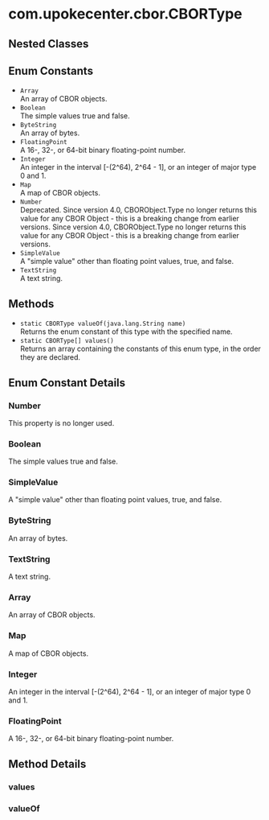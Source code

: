 # com.upokecenter.cbor.CBORType

## Nested Classes

## Enum Constants

* `Array`<br>
 An array of CBOR objects.
* `Boolean`<br>
 The simple values true and false.
* `ByteString`<br>
 An array of bytes.
* `FloatingPoint`<br>
 A 16-, 32-, or 64-bit binary floating-point number.
* `Integer`<br>
 An integer in the interval [-(2^64), 2^64 - 1], or an integer of major type
 0 and 1.
* `Map`<br>
 A map of CBOR objects.
* `Number`<br>
 Deprecated.
Since version 4.0, CBORObject.Type no longer returns this value for any
 CBOR Object - this is a breaking change from earlier
 versions.
 Since version 4.0, CBORObject.Type no longer returns this value for any
 CBOR Object - this is a breaking change from earlier
 versions.
* `SimpleValue`<br>
 A "simple value" other than floating point values, true, and false.
* `TextString`<br>
 A text string.

## Methods

* `static CBORType valueOf​(java.lang.String name)`<br>
 Returns the enum constant of this type with the specified name.
* `static CBORType[] values()`<br>
 Returns an array containing the constants of this enum type, in
the order they are declared.

## Enum Constant Details

### <a id='Number'>Number</a>

This property is no longer used.
### <a id='Boolean'>Boolean</a>

The simple values true and false.
### <a id='SimpleValue'>SimpleValue</a>

A "simple value" other than floating point values, true, and false.
### <a id='ByteString'>ByteString</a>

An array of bytes.
### <a id='TextString'>TextString</a>

A text string.
### <a id='Array'>Array</a>

An array of CBOR objects.
### <a id='Map'>Map</a>

A map of CBOR objects.
### <a id='Integer'>Integer</a>

An integer in the interval [-(2^64), 2^64 - 1], or an integer of major type
 0 and 1.
### <a id='FloatingPoint'>FloatingPoint</a>

A 16-, 32-, or 64-bit binary floating-point number.
## Method Details

### <a id='values()'>values</a>

### <a id='valueOf(java.lang.String)'>valueOf</a>
